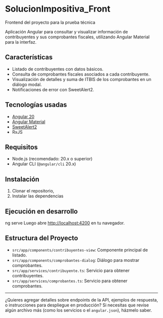 # SolucionImpositiva_Front
Frontend del proyecto para la prueba técnica

Aplicación Angular para consultar y visualizar información de contribuyentes y sus comprobantes fiscales, utilizando Angular Material para la interfaz.

## Características

- Listado de contribuyentes con datos básicos.
- Consulta de comprobantes fiscales asociados a cada contribuyente.
- Visualización de detalles y suma de ITBIS de los comprobantes en un diálogo modal.
- Notificaciones de error con SweetAlert2.

## Tecnologías usadas

- [Angular 20](https://angular.io/)
- [Angular Material](https://material.angular.io/)
- [SweetAlert2](https://sweetalert2.github.io/)
- RxJS

## Requisitos

- Node.js (recomendado: 20.x o superior)
- Angular CLI (`@angular/cli` 20.x)

## Instalación

1. Clonar el repositorio,
2. Instalar las dependencias

## Ejecución en desarrollo

ng serve
Luego abre [http://localhost:4200](http://localhost:4200) en tu navegador.


## Estructura del Proyecto

- `src/app/components/contribuyentes-view`: Componente principal de listado.
- `src/app/components/comprobantes-dialog`: Diálogo para mostrar comprobantes.
- `src/app/services/contribuyente.ts`: Servicio para obtener contribuyentes.
- `src/app/services/comprobantes.ts`: Servicio para obtener comprobantes.

---

¿Quieres agregar detalles sobre endpoints de la API, ejemplos de respuesta, o instrucciones para despliegue en producción? Si necesitas que revise algún archivo más (como los servicios o el `angular.json`), házmelo saber.
